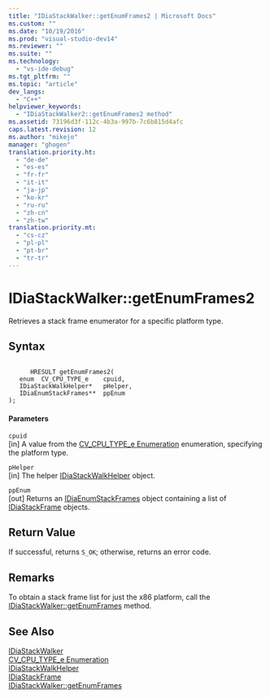 ```yaml
---
title: "IDiaStackWalker::getEnumFrames2 | Microsoft Docs"
ms.custom: ""
ms.date: "10/19/2016"
ms.prod: "visual-studio-dev14"
ms.reviewer: ""
ms.suite: ""
ms.technology: 
  - "vs-ide-debug"
ms.tgt_pltfrm: ""
ms.topic: "article"
dev_langs: 
  - "C++"
helpviewer_keywords: 
  - "IDiaStackWalker2::getEnumFrames2 method"
ms.assetid: 73196d3f-112c-4b3a-997b-7c6b815d4afc
caps.latest.revision: 12
ms.author: "mikejo"
manager: "ghogen"
translation.priority.ht: 
  - "de-de"
  - "es-es"
  - "fr-fr"
  - "it-it"
  - "ja-jp"
  - "ko-kr"
  - "ru-ru"
  - "zh-cn"
  - "zh-tw"
translation.priority.mt: 
  - "cs-cz"
  - "pl-pl"
  - "pt-br"
  - "tr-tr"
---
```

# IDiaStackWalker::getEnumFrames2
Retrieves a stack frame enumerator for a specific platform type.  
  
## Syntax  
  
```cpp#  
  
      HRESULT getEnumFrames2(   
   enum  CV_CPU_TYPE_e    cpuid,  
   IDiaStackWalkHelper*   pHelper,  
   IDiaEnumStackFrames**  ppEnum  
);  
```  
  
#### Parameters  
 `cpuid`  
 [in] A value from the [CV_CPU_TYPE_e Enumeration](../debug-interface-access/cv_cpu_type_e.md) enumeration, specifying the platform type.  
  
 `pHelper`  
 [in] The helper [IDiaStackWalkHelper](../debug-interface-access/idiastackwalkhelper.md) object.  
  
 `ppEnum`  
 [out] Returns an [IDiaEnumStackFrames](../debug-interface-access/idiaenumstackframes.md) object containing a list of [IDiaStackFrame](../debug-interface-access/idiastackframe.md) objects.  
  
## Return Value  
 If successful, returns `S_OK`; otherwise, returns an error code.  
  
## Remarks  
 To obtain a stack frame list for just the x86 platform, call the [IDiaStackWalker::getEnumFrames](../debug-interface-access/idiastackwalker--getenumframes.md) method.  
  
## See Also  
 [IDiaStackWalker](../debug-interface-access/idiastackwalker.md)   
 [CV_CPU_TYPE_e Enumeration](../debug-interface-access/cv_cpu_type_e.md)   
 [IDiaStackWalkHelper](../debug-interface-access/idiastackwalkhelper.md)   
 [IDiaStackFrame](../debug-interface-access/idiastackframe.md)   
 [IDiaStackWalker::getEnumFrames](../debug-interface-access/idiastackwalker--getenumframes.md)